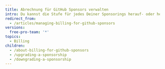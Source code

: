 ```yaml
---
title: Abrechnung für GitHub Sponsors verwalten
intro: Du kannst die Stufe für jedes Deiner Sponsorings herauf- oder herabstufen.
redirect_from:
  - /articles/managing-billing-for-github-sponsors
versions:
  free-pro-team: '*'
topics:
  - Billing
children:
  - /about-billing-for-github-sponsors
  - /upgrading-a-sponsorship
  - /downgrading-a-sponsorship
---
```


